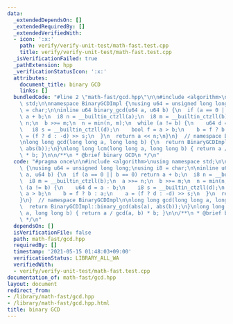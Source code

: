 ```yaml
---
data:
  _extendedDependsOn: []
  _extendedRequiredBy: []
  _extendedVerifiedWith:
  - icon: ':x:'
    path: verify/verify-unit-test/math-fast.test.cpp
    title: verify/verify-unit-test/math-fast.test.cpp
  _isVerificationFailed: true
  _pathExtension: hpp
  _verificationStatusIcon: ':x:'
  attributes:
    document_title: binary GCD
    links: []
  bundledCode: "#line 2 \"math-fast/gcd.hpp\"\n\n#include <algorithm>\nusing namespace\
    \ std;\n\nnamespace BinaryGCDImpl {\nusing u64 = unsigned long long;\nusing i8\
    \ = char;\n\ninline u64 binary_gcd(u64 a, u64 b) {\n  if (a == 0 || b == 0) return\
    \ a + b;\n  i8 n = __builtin_ctzll(a);\n  i8 m = __builtin_ctzll(b);\n  a >>=\
    \ n;\n  b >>= m;\n  n = min(n, m);\n  while (a != b) {\n    u64 d = a - b;\n \
    \   i8 s = __builtin_ctzll(d);\n    bool f = a > b;\n    b = f ? b : a;\n    a\
    \ = (f ? d : -d) >> s;\n  }\n  return a << n;\n}\n}  // namespace BinaryGCDImpl\n\
    \nlong long gcd(long long a, long long b) {\n  return BinaryGCDImpl::binary_gcd(abs(a),\
    \ abs(b));\n}\nlong long lcm(long long a, long long b) { return a / gcd(a, b)\
    \ * b; }\n\n/**\n * @brief binary GCD\n */\n"
  code: "#pragma once\n\n#include <algorithm>\nusing namespace std;\n\nnamespace BinaryGCDImpl\
    \ {\nusing u64 = unsigned long long;\nusing i8 = char;\n\ninline u64 binary_gcd(u64\
    \ a, u64 b) {\n  if (a == 0 || b == 0) return a + b;\n  i8 n = __builtin_ctzll(a);\n\
    \  i8 m = __builtin_ctzll(b);\n  a >>= n;\n  b >>= m;\n  n = min(n, m);\n  while\
    \ (a != b) {\n    u64 d = a - b;\n    i8 s = __builtin_ctzll(d);\n    bool f =\
    \ a > b;\n    b = f ? b : a;\n    a = (f ? d : -d) >> s;\n  }\n  return a << n;\n\
    }\n}  // namespace BinaryGCDImpl\n\nlong long gcd(long long a, long long b) {\n\
    \  return BinaryGCDImpl::binary_gcd(abs(a), abs(b));\n}\nlong long lcm(long long\
    \ a, long long b) { return a / gcd(a, b) * b; }\n\n/**\n * @brief binary GCD\n\
    \ */\n"
  dependsOn: []
  isVerificationFile: false
  path: math-fast/gcd.hpp
  requiredBy: []
  timestamp: '2021-05-15 01:48:03+09:00'
  verificationStatus: LIBRARY_ALL_WA
  verifiedWith:
  - verify/verify-unit-test/math-fast.test.cpp
documentation_of: math-fast/gcd.hpp
layout: document
redirect_from:
- /library/math-fast/gcd.hpp
- /library/math-fast/gcd.hpp.html
title: binary GCD
---
```

